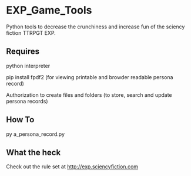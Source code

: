 # EXP_Game_Tools
Python tools to decrease the crunchiness and increase fun of the sciency fiction TTRPGT EXP.

## Requires
python interpreter

pip install fpdf2 (for viewing printable and browder readable persona record)

Authorization to create files and folders (to store, search and update persona records)

## How To
py a_persona_record.py 

## What the heck
Check out the rule set at http://exp.sciencyfiction.com